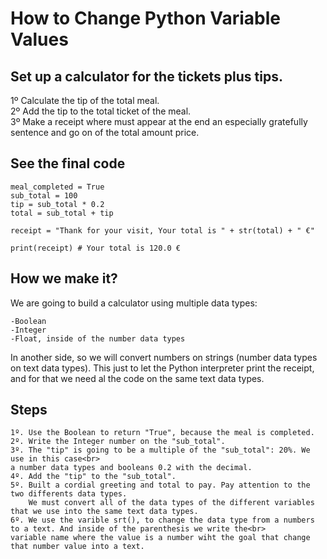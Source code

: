 # How to Change Python Variable Values

<h2>Set up a calculator for the tickets plus tips.</h2>

1º Calculate the tip of the total meal.<br>
2º Add the tip to the total ticket of the meal. <br>
3º Make a receipt where must appear at the end an especially gratefully sentence and go on of the total amount price.<br>

<h2>See the final code</h2>

    meal_completed = True
    sub_total = 100
    tip = sub_total * 0.2
    total = sub_total + tip

    receipt = "Thank for your visit, Your total is " + str(total) + " €" 

    print(receipt) # Your total is 120.0 €

<h2>How we make it?</h2>

We are going to build a calculator using multiple data types:

    -Boolean
    -Integer
    -Float, inside of the number data types

In another side, so we will convert numbers on strings (number data types on text data types).
This just to let the Python interpreter print the receipt, and for that we need al the code on the same text data types.

<h2>Steps</h2>

    1º. Use the Boolean to return "True", because the meal is completed.
    2º. Write the Integer number on the "sub_total".
    3º. The "tip" is going to be a multiple of the "sub_total": 20%. We use in this case<br> 
    a number data types and booleans 0.2 with the decimal.
    4º. Add the "tip" to the "sub_total".
    5º. Built a cordial greeting and total to pay. Pay attention to the two differents data types.
        We must convert all of the data types of the different variables that we use into the same text data types.
    6º. We use the varible srt(), to change the data type from a numbers to a text. And inside of the parenthesis we write the<br>
    variable name where the value is a number wiht the goal that change that number value into a text.
